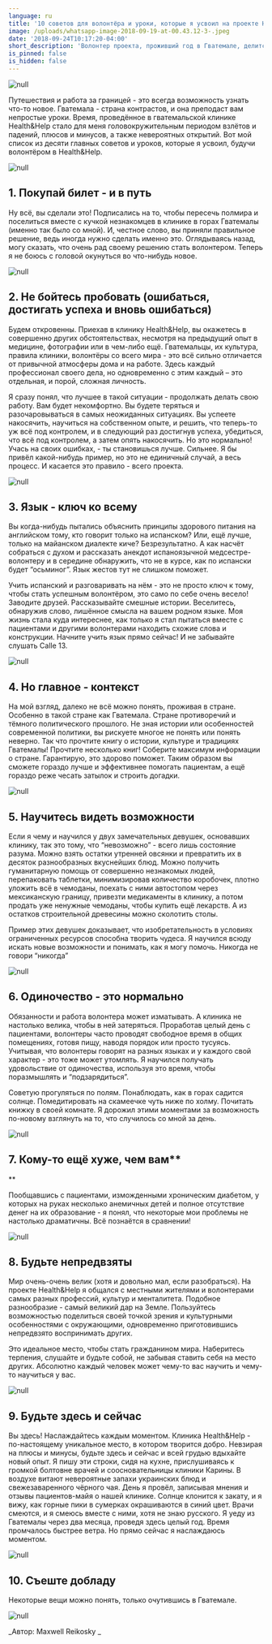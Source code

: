 ```yaml
---
language: ru
title: '10 советов для волонтёра и уроки, которые я усвоил на проекте Health&Help'
image: /uploads/whatsapp-image-2018-09-19-at-00.43.12-3-.jpeg
date: '2018-09-24T10:17:20-04:00'
short_description: 'Волонтер проекта, проживший год в Гватемале, делится своим опытом'
is_pinned: false
is_hidden: false
---
```

![null](/uploads/whatsapp-image-2018-09-19-at-00.43.12-3-.jpeg)

Путешествия и работа за границей  - это всегда возможность узнать что-то новое. Гватемала -  страна контрастов, и она  преподаст вам непростые уроки. Время, проведённое в гватемальской клинике Health&Help стало для меня головокружительным периодом взлётов и падений, плюсов и минусов, а также  невероятных открытий. Вот мой список из десяти главных советов и уроков, которые я усвоил, будучи волонтёром в Health&Help.

![null](/uploads/img_20180827_140542.jpg)

## 1. Покупай билет - и в путь

Ну всё, вы сделали это! Подписались на то, чтобы пересечь полмира и поселиться вместе с кучкой незнакомцев в клинике в горах Гватемалы (именно так было со мной). И, честное слово, вы приняли правильное решение, ведь иногда нужно сделать именно это. Оглядываясь назад, могу сказать, что очень рад своему решению стать волонтером. Теперь я не боюсь с головой окунуться во что-нибудь новое.

![null](/uploads/_aws3747.jpg)

## 2. Не бойтесь пробовать (ошибаться, достигать успеха и вновь ошибаться)

Будем откровенны. Приехав в клинику Health&Help, вы окажетесь в совершенно других обстоятельствах, несмотря на предыдущий опыт в медицине, фотографии или в чем-либо ещё. Гватемальцы, их культура, правила клиники, волонтёры со всего мира - это всё сильно отличается от привычной атмосферы дома и на работе. Здесь каждый профессионал своего дела, но одновременно с этим каждый – это отдельная, и порой, сложная личность.

Я сразу понял, что лучшее в такой ситуации - продолжать делать свою работу. Вам будет некомфортно. Вы будете теряться и разочаровываться в самых неожиданных ситуациях. Вы успеете накосячить, научиться на собственном опыте, и решить, что теперь-то уж всё под контролем, и в следующий раз достигнув успеха, убедиться, что всё под контролем, а затем опять накосячить. Но это нормально! Учась на своих ошибках, - ты становишься лучше. Сильнее. Я бы привёл какой-нибудь пример, но это не единичный случай, а весь процесс. И касается это правило - всего проекта.

![null](/uploads/whatsapp-image-2018-09-19-at-00.42.40.jpeg)

## 3. Язык - ключ ко всему

Вы когда-нибудь пытались объяснить принципы здорового питания на английском тому, кто говорит только на испанском? Или, ещё лучше, только на майанском диалекте киче? Безрезультатно. А как насчёт собраться с духом и рассказать анекдот испаноязычной медсестре-волонтеру и в середине обнаружить, что не в курсе, как по испански будет “осьминог”. Язык жестов тут не слишком поможет.

Учить испанский и разговаривать на нём - это не просто ключ к тому, чтобы стать успешным волонтёром, это само по себе очень весело! Заводите друзей. Рассказывайте смешные истории. Веселитесь, обнаружив слово, лишённое смысла на вашем родном языке. Моя жизнь стала куда интереснее, как только я стал пытаться вместе с пациентами и другими волонтерами находить схожие слова и конструкции. Начните учить язык прямо сейчас! И не забывайте слушать Calle 13.

![null](/uploads/whatsapp-image-2018-09-19-at-00.43.16-3-.jpeg)

## 4. Но главное - контекст

На мой взгляд, далеко не всё можно понять, проживая в стране. Особенно в такой стране как Гватемала. Стране противоречий и тёмного политического прошлого. Не зная истории или особенностей современной политики, вы рискуете многое не понять или понять неверно. Так что прочтите книгу о истории, культуре и традициях Гватемалы! Прочтите несколько книг! Соберите максимум информации о стране. Гарантирую, это здорово поможет. Таким образом вы сможете гораздо лучше и эффективнее помогать пациентам, а ещё гораздо реже чесать затылок и строить догадки.

![null](/uploads/whatsapp-image-2018-09-19-at-00.44.13-1-.jpeg)

## 5. Научитесь видеть возможности

Если я чему и научился у двух замечательных девушек, основавших клинику, так это тому, что “невозможно” - всего лишь состояние разума. Можно взять остатки утренней овсянки и превратить их в десяток разнообразных вкуснейших блюд. Можно получить гуманитарную помощь от совершенно незнакомых людей, перепаковать таблетки, минимизировав количество коробочек, плотно уложить всё в чемоданы, поехать с ними автостопом через мексиканскую границу, привезти медикаменты в клинику, а потом  продать уже ненужные чемоданы, чтобы купить ещё лекарств. А из остатков строительной древесины можно сколотить столы.

Пример этих девушек доказывает, что изобретательность в условиях ограниченных ресурсов способна творить чудеса. Я научился всюду искать новые возможности и понимать, как я могу помочь. Никогда не говори “никогда”

![null](/uploads/_aws3565.jpg)

## 6. Одиночество - это нормально

Обязанности и работа волонтера может изматывать. А клиника не настолько велика, чтобы в ней затеряться. Проработав целый день с пациентами, волонтеры часто проводят свободное время в общих помещениях, готовя пищу, наводя порядок или просто тусуясь. Учитывая, что волонтеры говорят на разных языках и у каждого свой характер - это тоже может утомлять. Я научился получать удовольствие от одиночества, используя это время, чтобы поразмышлять и “подзарядиться”.

Советую прогуляться по полям. Понаблюдать, как в горах садится солнце. Помедитировать на скамеечке чуть ниже по холму. Почитать книжку в своей комнате. Я дорожил этими моментами за возможность по-новому взглянуть на то, что случилось со мной за день.

![null](/uploads/img_20180828_133003.jpg)

## 7. Кому-то ещё хуже, чем вам**
**

Пообщавшись с пациентами, изможденными хроническим диабетом, у которых на руках несколько анемичных детей и полное отсутствие денег на их образование - я понял, что некоторые мои проблемы не настолько драматичны. Всё познаётся в сравнении!

![null](/uploads/_aws7816.jpg)

## 8. Будьте непредвзяты

Мир очень-очень велик (хотя и довольно мал, если разобраться). На проекте Health&Help я общался с местными жителями и волонтерами самых разных профессий, культур и менталитета. Подобное разнообразие - самый великий дар на Земле. Пользуйтесь возможностью поделиться своей точкой зрения и культурными особенностями с окружающими, одновременно приготовившись непредвзято воспринимать других.

Это идеальное место, чтобы стать гражданином мира. Наберитесь терпения, слушайте и будьте собой, не забывая ставить себя на место других. Абсолютно каждый человек может чему-то вас научить и чему-то научиться у вас.

![null](/uploads/whatsapp-image-2018-09-19-at-00.44.00.jpeg)

## 9. Будьте здесь и сейчас

Вы здесь! Наслаждайтесь каждым моментом. Клиника Health&Help - по-настоящему уникальное место, в котором творится добро. Невзирая на плюсы и минусы, будьте здесь и сейчас и всей грудью вдыхайте новый опыт. Я пишу эти строки, сидя на кухне, прислушиваясь к громкой болтовне врачей и соосновательницы клиники Карины. В воздухе витают невероятные запахи украинских блюд и свежезаваренного чёрного чая. День я провёл, записывая мнения и отзывы пациентов-майя о нашей клинике. Солнце клонится к закату, и я вижу, как горные пики в сумерках окрашиваются в синий цвет. Врачи смеются, и я смеюсь вместе с ними, хотя не знаю русского. Я уеду из Гватемалы через два месяца, проведя здесь целый год. Время промчалось быстрее ветра. Но прямо сейчас я наслаждаюсь моментом.

![null](/uploads/dsc_8919.jpg)

## 10. Съеште добладу

Некоторые вещи можно понять, только очутившись в Гватемале.  

![null](/uploads/dsc_9615.jpg)

_Автор: Maxwell Reikosky
_
